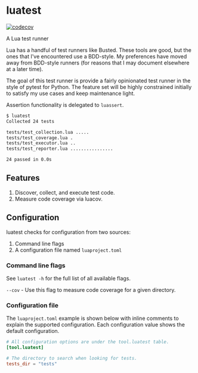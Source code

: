 # luatest

[![codecov](https://codecov.io/gh/mblayman/luatest/branch/main/graph/badge.svg?token=DBYXXLQXKB)](https://codecov.io/gh/mblayman/luatest)

A Lua test runner

Lua has a handful of test runners like Busted.
These tools are good, but the ones that I've encountered use a BDD-style.
My preferences have moved away from BDD-style runners
(for reasons that I may document elsewhere at a later time).

The goal of this test runner is provide a fairly opinionated test runner
in the style of pytest for Python.
The feature set will be highly constrained initially
to satisfy my use cases and keep maintenance light.

Assertion functionality is delegated to `luassert`.

```bash
$ luatest
Collected 24 tests

tests/test_collection.lua .....
tests/test_coverage.lua .
tests/test_executor.lua ..
tests/test_reporter.lua ................

24 passed in 0.0s
```

## Features

1. Discover, collect, and execute test code.
2. Measure code coverage via luacov.

## Configuration

luatest checks for configuration from two sources:

1. Command line flags
2. A configuration file named `luaproject.toml`

### Command line flags

See `luatest -h` for the full list of all available flags.

`--cov` - Use this flag to measure code coverage for a given directory.

### Configuration file

The `luaproject.toml` example is shown below with inline comments
to explain the supported configuration.
Each configuration value shows the default configuration.

```toml
# All configuration options are under the tool.luatest table.
[tool.luatest]

# The directory to search when looking for tests.
tests_dir = "tests"
```
